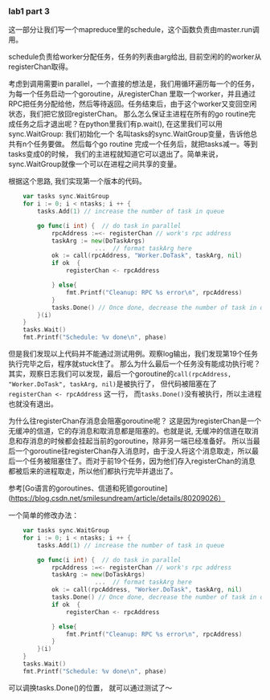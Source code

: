 ### lab1 part 3

这一部分让我们写一个mapreduce里的schedule，这个函数负责由master.run调用。

schedule负责给worker分配任务，任务的列表由arg给出, 目前空闲的的worker从registerChan取得。

考虑到调用需要in parallel，一个直接的想法是，我们用循环遍历每一个的任务，为每一个任务启动一个goroutine，从registerChan
里取一个worker，并且通过RPC把任务分配给他，然后等待返回。任务结束后，由于这个worker又变回空闲状态，我们把它放回registerChan。
那么怎么保证主进程在所有的go routine完成任务之后才退出呢？在python里我们有p.wait(), 在这里我们可以用sync.WaitGroup: 我们初始化一个
名叫tasks的sync.WaitGroup变量，告诉他总共有n个任务要做。 然后每个go routine 完成一个任务后，就把tasks减一。等到tasks变成0的时候，
我们的主进程就知道它可以退出了。简单来说，sync.WaitGroup就像一个可以在进程之间共享的变量。

根据这个思路, 我们实现第一个版本的代码。 

```go
	var tasks sync.WaitGroup
	for i := 0; i < ntasks; i ++ {
		tasks.Add(1) // increase the number of task in queue

		go func(i int) {  // do task in parallel
			rpcAddress :=<- registerChan // work's rpc address
			taskArg := new(DoTaskArgs)
                        ...  // format taskArg here
			ok := call(rpcAddress, "Worker.DoTask", taskArg, nil)
			if ok  {
				registerChan <- rpcAddress

			} else{
				fmt.Printf("Cleanup: RPC %s error\n", rpcAddress)
			}
			tasks.Done() // Once done, decrease the number of task in queue
		}(i)
	}
	tasks.Wait()
	fmt.Printf("Schedule: %v done\n", phase)
```

但是我们发现以上代码并不能通过测试用例。观察log输出，我们发现第19个任务执行完毕之后，程序就stuck住了。 那么为什么最后一个任务没有能成功执行呢？其实，观察日志我们可以发现，最后一个goroutine的`call(rpcAddress, "Worker.DoTask", taskArg, nil)`是被执行了， 但代码被阻塞在了 `registerChan <- rpcAddress` 这一行， 而`tasks.Done()`没有被执行，所以主进程也就没有退出。

为什么往registerChan存消息会阻塞goroutine呢？ 这是因为registerChan是一个无缓冲的信道，它的存消息和取消息都是阻塞的。也就是说, 无缓冲的信道在取消息和存消息的时候都会挂起当前的goroutine，除非另一端已经准备好。 所以当最后一个goroutine往registerChan存入消息时，由于没人将这个消息取走，所以最后一个任务被阻塞住了。而对于前19个任务，因为他们存入registerChan的消息都被后来的进程取走，所以他们都执行完毕并退出了。

参考[Go语言的goroutines、信道和死锁goroutine](https://blog.csdn.net/smilesundream/article/details/80209026）

一个简单的修改办法：


```go
	var tasks sync.WaitGroup
	for i := 0; i < ntasks; i ++ {
		tasks.Add(1) // increase the number of task in queue

		go func(i int) {  // do task in parallel
			rpcAddress :=<- registerChan // work's rpc address
			taskArg := new(DoTaskArgs)
                        ...  // format taskArg here
			ok := call(rpcAddress, "Worker.DoTask", taskArg, nil)
			tasks.Done() // Once done, decrease the number of task in queue
			if ok  {
				registerChan <- rpcAddress

			} else{
				fmt.Printf("Cleanup: RPC %s error\n", rpcAddress)
			}
		}(i)
	}
	tasks.Wait()
	fmt.Printf("Schedule: %v done\n", phase)
```

可以调换tasks.Done()的位置， 就可以通过测试了～

